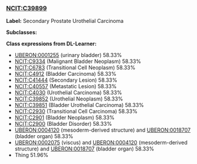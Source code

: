 
### [NCIT:C39899](http://purl.obolibrary.org/obo/NCIT_C39899)
**Label:** Secondary Prostate Urothelial Carcinoma

**Subclasses:** 

**Class expressions from DL-Learner:**

- [UBERON:0001255](http://purl.obolibrary.org/obo/UBERON_0001255) (urinary bladder) 58.33%
- [NCIT:C9334](http://purl.obolibrary.org/obo/NCIT_C9334) (Malignant Bladder Neoplasm) 58.33%
- [NCIT:C6783](http://purl.obolibrary.org/obo/NCIT_C6783) (Transitional Cell Neoplasm) 58.33%
- [NCIT:C4912](http://purl.obolibrary.org/obo/NCIT_C4912) (Bladder Carcinoma) 58.33%
- [NCIT:C41444](http://purl.obolibrary.org/obo/NCIT_C41444) (Secondary Lesion) 58.33%
- [NCIT:C40557](http://purl.obolibrary.org/obo/NCIT_C40557) (Metastatic Lesion) 58.33%
- [NCIT:C4030](http://purl.obolibrary.org/obo/NCIT_C4030) (Urothelial Carcinoma) 58.33%
- [NCIT:C39852](http://purl.obolibrary.org/obo/NCIT_C39852) (Urothelial Neoplasm) 58.33%
- [NCIT:C39851](http://purl.obolibrary.org/obo/NCIT_C39851) (Bladder Urothelial Carcinoma) 58.33%
- [NCIT:C2930](http://purl.obolibrary.org/obo/NCIT_C2930) (Transitional Cell Carcinoma) 58.33%
- [NCIT:C2901](http://purl.obolibrary.org/obo/NCIT_C2901) (Bladder Neoplasm) 58.33%
- [NCIT:C2900](http://purl.obolibrary.org/obo/NCIT_C2900) (Bladder Disorder) 58.33%
- [UBERON:0004120](http://purl.obolibrary.org/obo/UBERON_0004120) (mesoderm-derived structure) and [UBERON:0018707](http://purl.obolibrary.org/obo/UBERON_0018707) (bladder organ) 58.33%
- [UBERON:0002075](http://purl.obolibrary.org/obo/UBERON_0002075) (viscus) and [UBERON:0004120](http://purl.obolibrary.org/obo/UBERON_0004120) (mesoderm-derived structure) and [UBERON:0018707](http://purl.obolibrary.org/obo/UBERON_0018707) (bladder organ) 58.33%
- Thing 51.96%


